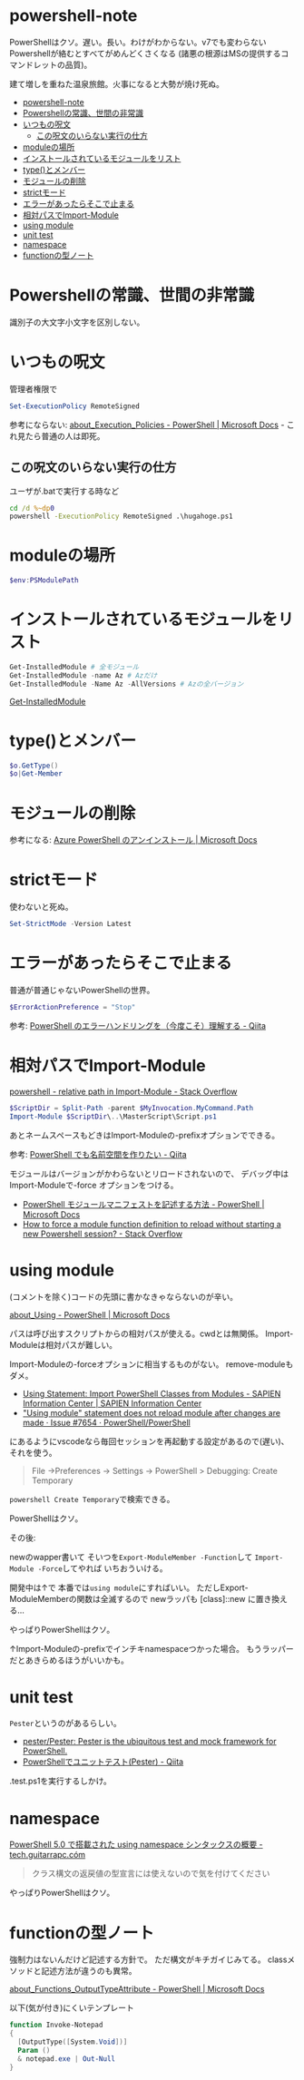 # powershell-note

PowerShellはクソ。遅い。長い。わけがわからない。v7でも変わらない
Powershellが絡むとすべてがめんどくさくなる
(諸悪の根源はMSの提供するコマンドレットの品質)。

建て増しを重ねた温泉旅館。火事になると大勢が焼け死ぬ。

- [powershell-note](#powershell-note)
- [Powershellの常識、世間の非常識](#powershellの常識世間の非常識)
- [いつもの呪文](#いつもの呪文)
  - [この呪文のいらない実行の仕方](#この呪文のいらない実行の仕方)
- [moduleの場所](#moduleの場所)
- [インストールされているモジュールをリスト](#インストールされているモジュールをリスト)
- [type()とメンバー](#typeとメンバー)
- [モジュールの削除](#モジュールの削除)
- [strictモード](#strictモード)
- [エラーがあったらそこで止まる](#エラーがあったらそこで止まる)
- [相対パスでImport-Module](#相対パスでimport-module)
- [using module](#using-module)
- [unit test](#unit-test)
- [namespace](#namespace)
- [functionの型ノート](#functionの型ノート)


# Powershellの常識、世間の非常識

識別子の大文字小文字を区別しない。


# いつもの呪文

管理者権限で

``` powershell
Set-ExecutionPolicy RemoteSigned
```
参考にならない: [about_Execution_Policies - PowerShell | Microsoft Docs](https://docs.microsoft.com/ja-jp/powershell/module/microsoft.powershell.core/about/about_execution_policies) - これ見たら普通の人は即死。


## この呪文のいらない実行の仕方

ユーザが.batで実行する時など
``` bat
cd /d %~dp0
powershell -ExecutionPolicy RemoteSigned .\hugahoge.ps1
```

# moduleの場所

``` powershell
$env:PSModulePath
```

# インストールされているモジュールをリスト

``` powershell
Get-InstalledModule # 全モジュール
Get-InstalledModule -name Az # Azだけ
Get-InstalledModule -Name Az -AllVersions # Azの全バージョン
```

[Get-InstalledModule](https://docs.microsoft.com/en-us/powershell/module/powershellget/get-installedmodule?view=powershell-6)


# type()とメンバー

```powershell
$o.GetType()
$o|Get-Member
```


# モジュールの削除

参考になる: [Azure PowerShell のアンインストール | Microsoft Docs](https://docs.microsoft.com/ja-jp/powershell/azure/uninstall-az-ps?view=azps-2.8.0)


# strictモード

使わないと死ぬ。

```powershell
Set-StrictMode -Version Latest
```

# エラーがあったらそこで止まる

普通が普通じゃないPowerShellの世界。

```powershell
$ErrorActionPreference = "Stop"
```

参考:
[PowerShell のエラーハンドリングを（今度こそ）理解する - Qiita](https://qiita.com/mkht/items/24da4850f9d000b35fc4#%E3%82%A8%E3%83%A9%E3%83%BC%E3%81%AE%E7%A8%AE%E9%A1%9E)


# 相対パスでImport-Module

[powershell - relative path in Import-Module - Stack Overflow](https://stackoverflow.com/questions/14382579/relative-path-in-import-module)

```powershell
$ScriptDir = Split-Path -parent $MyInvocation.MyCommand.Path
Import-Module $ScriptDir\..\MasterScript\Script.ps1
```

あとネームスペースもどきはImport-Moduleの-prefixオプションでできる。

参考: [PowerShell でも名前空間を作りたい - Qiita](https://qiita.com/nimzo6689/items/2c5c504f0340b4e5d236)

モジュールはバージョンがかわらないとリロードされないので、
デバッグ中は
Import-Moduleで-force オプションをつける。


- [PowerShell モジュールマニフェストを記述する方法 - PowerShell | Microsoft Docs](https://docs.microsoft.com/ja-jp/powershell/scripting/developer/module/how-to-write-a-powershell-module-manifest?view=powershell-7)
- [How to force a module function definition to reload without starting a new Powershell session? - Stack Overflow](https://stackoverflow.com/questions/55736597/how-to-force-a-module-function-definition-to-reload-without-starting-a-new-power)


# using module

(コメントを除く)コードの先頭に書かなきゃならないのが辛い。

[about_Using - PowerShell | Microsoft Docs](https://docs.microsoft.com/en-us/powershell/module/microsoft.powershell.core/about/about_using?view=powershell-7)

パスは呼び出すスクリプトからの相対パスが使える。cwdとは無関係。
Import-Moduleは相対パスが難しい。

Import-Moduleの-forceオプションに相当するものがない。
remove-moduleもダメ。

- [Using Statement: Import PowerShell Classes from Modules - SAPIEN Information Center | SAPIEN Information Center](https://info.sapien.com/index.php/scripting/scripting-classes/import-powershell-classes-from-modules)
- ["Using module" statement does not reload module after changes are made · Issue #7654 · PowerShell/PowerShell](https://github.com/PowerShell/PowerShell/issues/7654)

にあるようにvscodeなら毎回セッションを再起動する設定があるので(遅い)、
それを使う。

> File ->Preferences -> Settings -> PowerShell > Debugging: Create Temporary

`powershell Create Temporary`で検索できる。

PowerShellはクソ。


その後:

newのwapper書いて
そいつを`Export-ModuleMember -Function`して
`Import-Module -Force`してやれば
いちおういける。

開発中は↑で
本番では`using module`にすればいい。
ただしExport-ModuleMemberの関数は全滅するので
newラッパも [class]::new に置き換える...

やっぱりPowerShellはクソ。

↑Import-Moduleの-prefixでインチキnamespaceつかった場合。
もうラッパーだとあきらめるほうがいいかも。


# unit test

`Pester`というのがあるらしい。

- [pester/Pester: Pester is the ubiquitous test and mock framework for PowerShell.](https://github.com/pester/Pester)
- [PowerShellでユニットテスト(Pester) - Qiita](https://qiita.com/Kosen-amai/items/1f36ce59a768e7f9e869)

.test.ps1を実行するしかけ。


# namespace

[PowerShell 5.0 で搭載された using namespace シンタックスの概要 - tech.guitarrapc.cóm](https://tech.guitarrapc.com/entry/2015/08/30/082605)

> クラス構文の返戻値の型宣言には使えないので気を付けてください

やっぱりPowerShellはクソ。


# functionの型ノート

強制力はないんだけど記述する方針で。
ただ構文がキチガイじみてる。
classメソッドと記述方法が違うのも異常。

[about_Functions_OutputTypeAttribute - PowerShell | Microsoft Docs](https://docs.microsoft.com/en-us/powershell/module/microsoft.powershell.core/about/about_functions_outputtypeattribute?view=powershell-7)

以下(気が付き)にくいテンプレート
```powershell
function Invoke-Notepad
{
  [OutputType([System.Void])]
  Param ()
  & notepad.exe | Out-Null
}
```
